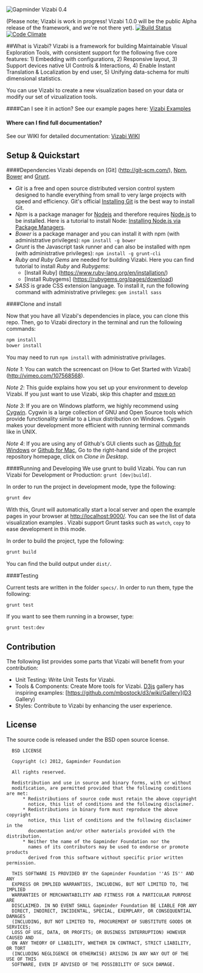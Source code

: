 ![Gapminder Vizabi 0.4](http://static.gapminder.org/vizabi/vizabi.jpg)

(Please note; Vizabi is work in progress! Vizabi 1.0.0 will be the public Alpha release of the framework, and we're not there yet). [![Build Status](https://secure.travis-ci.org/Gapminder/vizabi.png?branch=develop)](https://travis-ci.org/Gapminder/vizabi) [![Code Climate](https://codeclimate.com/github/Gapminder/vizabi/badges/gpa.svg)](https://codeclimate.com/github/Gapminder/vizabi)


##What is Vizabi?
Vizabi is a framework for building Maintainable Visual Exploration Tools, with consistent support for the following five core features: 1) Embedding with configurations, 2) Responsive layout, 3) Support devices native UI Controls & Interactions, 4) Enable Instant Translation & Localization by end user, 5) Unifying data-schema for multi dimensional statistics.

You can use Vizabi to create a new visualization based on your data or modify our set of vizualization tools.  

####Can I see it in action?
See our example pages here: [Vizabi Examples](http://static.gapminderdev.org/vizabi/develop/preview/)

#### Where can I find full documentation?
See our WIKI for detailed documentation: [Vizabi WIKI](https://github.com/Gapminder/vizabi/wiki/) 

## Setup & Quickstart

####Dependencies
Vizabi depends on [Git] (http://git-scm.com/), [Npm](https://github.com/npm/npm), [Bower](https://github.com/bower/bower) and [Grunt](https://github.com/gruntjs/grunt). 

- *Git* is a free and open source distributed version control system designed to handle everything from small to very large projects with speed and efficiency. Git's official [Installing Git](http://git-scm.com/book/en/v2/Getting-Started-Installing-Git) is the best way to install Git.
- *Npm* is a package manager for [Nodejs](http://nodejs.org/) and therefore requires [Node.js](http://nodejs.org/) to be installed. Here is a tutorial to install Node: [Installing Node.js via Package Managers](https://github.com/joyent/node/wiki/Installing-Node.js-via-package-manager). 
- *Bower* is a package manager and you can install it with npm (with administrative privileges): ```npm install -g bower ```
- *Grunt* is the Javascript task runner and can also be installed with npm (with administrative privileges): ```npm install -g grunt-cli```
- *Ruby and Ruby Gems* are needed for building Vizabi. Here you can find tutorial to install *Ruby* and *Rubygems*:
  * [Install Ruby] (https://www.ruby-lang.org/en/installation/)
  * [Install Rubygems] (https://rubygems.org/pages/download)
- *SASS* is grade CSS extension language. To install it, run the following command with administrative privileges: ```gem install sass```

####Clone and install

Now that you have all Vizabi's dependencies in place, you can clone this repo. Then, go to Vizabi directory in the terminal and run the following commands:

```sh
npm install
bower install
```

You may need to run ```npm install``` with administrative privilages.

*Note 1*: You can watch the screencast on [How to Get Started with Vizabi] (http://vimeo.com/107568568).

*Note 2*: This guide explains how you set up your environment to develop Vizabi. If you just want to use Vizabi, skip this chapter and [move on](https://github.com/Gapminder/vizabi/wiki/How-to-use-Vizabi)

*Note 3*: If you are on Windows platform, we highly recommend using [Cygwin](https://www.cygwin.com/). Cygwin is a large collection of GNU and Open Source tools which provide functionality similar to a Linux distribution on Windows. Cygwin makes your development more efficient with running terminal commands like in UNIX.

*Note 4*: If you are using any of Github's GUI clients such as [Github for Windows](https://windows.github.com/) or [Github for Mac](https://mac.github.com/), Go to the right-hand side of the project repository homepage, click on *Clone in Desktop*. 


####Running and Developing
We use grunt to build Vizabi. You can run Vizabi for Development or Production: ```grunt [dev|build]```.

In order to run the project in development mode, type the following:
```sh
grunt dev
```
With this, Grunt will automatically start a local server and open the example pages in your browser at [http://localhost:9000/](http://localhost:9000/). You can see the list of data visualization examples . Vizabi support Grunt tasks such as ```watch```, ```copy``` to ease development in this mode.

In order to build the project, type the following:
```sh
grunt build
```

You can find the build output under ```dist/```.

####Testing

Current tests are written in the folder `specs/`. In order to run them, type the following:
```sh
grunt test
```

If you want to see them running in a browser, type:
```sh
grunt test:dev
```


## Contribution
 The following list provides some parts that Vizabi will benefit from your contribution:
 * Unit Testing: Write Unit Tests for Vizabi.
 * Tools & Components: Create More tools for Vizabi. [D3js](www.d3js.org) gallery has inspiring examples: [https://github.com/mbostock/d3/wiki/Gallery](D3 Gallery)
 * Styles: Contribute to Vizabi by enhancing the user experience.
  
## License

The source code is released under the BSD open source license.

      BSD LICENSE
    
      Copyright (c) 2012, Gapminder Foundation
    
      All rights reserved.
    
      Redistribution and use in source and binary forms, with or without
      modification, are permitted provided that the following conditions are met:
          * Redistributions of source code must retain the above copyright
            notice, this list of conditions and the following disclaimer.
          * Redistributions in binary form must reproduce the above copyright
            notice, this list of conditions and the following disclaimer in the
            documentation and/or other materials provided with the distribution.
          * Neither the name of the Gapminder Foundation nor the
            names of its contributors may be used to endorse or promote products
            derived from this software without specific prior written permission.
      
      THIS SOFTWARE IS PROVIDED BY the Gapminder Foundation ''AS IS'' AND ANY
      EXPRESS OR IMPLIED WARRANTIES, INCLUDING, BUT NOT LIMITED TO, THE IMPLIED
      WARRANTIES OF MERCHANTABILITY AND FITNESS FOR A PARTICULAR PURPOSE ARE
      DISCLAIMED. IN NO EVENT SHALL Gapminder Foundation BE LIABLE FOR ANY
      DIRECT, INDIRECT, INCIDENTAL, SPECIAL, EXEMPLARY, OR CONSEQUENTIAL DAMAGES
      (INCLUDING, BUT NOT LIMITED TO, PROCUREMENT OF SUBSTITUTE GOODS OR SERVICES;
      LOSS OF USE, DATA, OR PROFITS; OR BUSINESS INTERRUPTION) HOWEVER CAUSED AND
      ON ANY THEORY OF LIABILITY, WHETHER IN CONTRACT, STRICT LIABILITY, OR TORT
      (INCLUDING NEGLIGENCE OR OTHERWISE) ARISING IN ANY WAY OUT OF THE USE OF THIS
      SOFTWARE, EVEN IF ADVISED OF THE POSSIBILITY OF SUCH DAMAGE.

